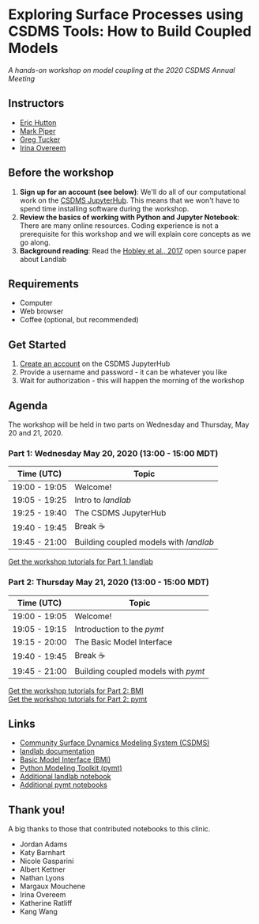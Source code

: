 # Exploring Surface Processes using CSDMS Tools: How to Build Coupled Models

*A hands-on workshop on model coupling at the 2020 CSDMS Annual Meeting*


## Instructors

* [Eric Hutton](https://instaar.colorado.edu/people/eric-hutton/)
* [Mark Piper](https://instaar.colorado.edu/people/mark-piper/)
* [Greg Tucker](https://cires.colorado.edu/council-fellows-research-group/gregory-tucker)
* [Irina Overeem](https://www.colorado.edu/geologicalsciences/irina-overeem)


## Before the workshop

1. **Sign up for an account (see below)**: We'll do all of our
   computational work on the [CSDMS JupyterHub](https://csdms.rc.colorado.edu).
   This means that we won't have to spend time installing software
   during the workshop.
1. **Review the basics of working with Python and Jupyter Notebook**:
   There are many online resources. Coding experience is not a
   prerequisite for this workshop and we will explain core concepts as
   we go along.
1. **Background reading**: Read the
   [Hobley et al., 2017](https://www.earth-surf-dynam.net/5/21/2017/esurf-5-21-2017.html)
   open source paper about Landlab


## Requirements

* Computer
* Web browser
* Coffee (optional, but recommended)


## Get Started

1. [Create an account](https://csdms.rc.colorado.edu/hub/signup) on the CSDMS JupyterHub
2. Provide a username and password - it can be whatever you like
3. Wait for authorization - this will happen the morning of the workshop


## Agenda

The workshop will be held in two parts on Wednesday and Thursday, May 20 and 21, 2020.


### Part 1: Wednesday May 20, 2020 (13:00 - 15:00 MDT)

| Time (UTC)     | Topic                                  |
| -------------- | -------------------------------------- |
| 19:00 - 19:05  | Welcome!                               |
| 19:05 - 19:25  | Intro to *landlab*                     |
| 19:25 - 19:40  | The CSDMS JupyterHub                   |
| 19:40 - 19:45  | Break ☕                               |
| 19:45 - 21:00  | Building coupled models with *landlab* |

[Get the workshop tutorials for Part 1: landlab](https://csdms.rc.colorado.edu/hub/user-redirect/git-pull?repo=https%3A%2F%2Fgithub.com%2Fcsdms%2Fcsdms-2020&urlpath=tree%2Fcsdms-2020%2Fnotebooks%2Flandlab&branch=master)


### Part 2: Thursday May 21, 2020 (13:00 - 15:00 MDT)

| Time (UTC)     | Topic                                  |
| -------------- | -------------------------------------- |
| 19:00 - 19:05  | Welcome!                               |
| 19:05 - 19:15  | Introduction to the *pymt*             |
| 19:15 - 20:00  | The Basic Model Interface              |
| 19:40 - 19:45  | Break ☕                               |
| 19:45 - 21:00  | Building coupled models with *pymt*    |

[Get the workshop tutorials for Part 2: BMI](https://csdms.rc.colorado.edu/hub/user-redirect/git-pull?repo=https%3A%2F%2Fgithub.com%2Fcsdms%2Fcsdms-2020&urlpath=tree%2Fcsdms-2020%2Fnotebooks%2Fbmi%2Findex.ipynb&branch=master)  
[Get the workshop tutorials for Part 2: pymt](https://csdms.rc.colorado.edu/hub/user-redirect/git-pull?repo=https%3A%2F%2Fgithub.com%2Fcsdms%2Fcsdms-2020&urlpath=tree%2Fcsdms-2020%2Fnotebooks%2Fpymt%2Fcoming_soon.ipynb&branch=master)


## Links

* [Community Surface Dynamics Modeling System
  (CSDMS)](http://csdms.colorado.edu)
* [landlab documentation](https://landlab.readthedocs.io/en/v2_dev/)
* [Basic Model Interface (BMI)](http://bmi.readthedocs.io)
* [Python Modeling Toolkit (pymt)](http://pymt.readthedocs.io)
* [Additional landlab notebook](https://csdms.rc.colorado.edu/hub/user-redirect/git-pull?repo=https%3A%2F%2Fgithub.com%2Flandlab%2Flandlab&urlpath=tree%2Flandlab%2Fnotebooks%2Fwelcome.ipynb&branch=master)
* [Additional pymt notebooks](https://csdms.rc.colorado.edu/hub/user-redirect/git-pull?repo=https%3A%2F%2Fgithub.com%2Fcsdms%2Fpymt&urlpath=tree%2Fpymt%2Fnotebooks%2Fwelcome.ipynb&branch=master)


## Thank you!

A big thanks to those that contributed notebooks to this clinic.

*  Jordan Adams
*  Katy Barnhart
*  Nicole Gasparini
*  Albert Kettner
*  Nathan Lyons
*  Margaux Mouchene
*  Irina Overeem
*  Katherine Ratliff
*  Kang Wang
